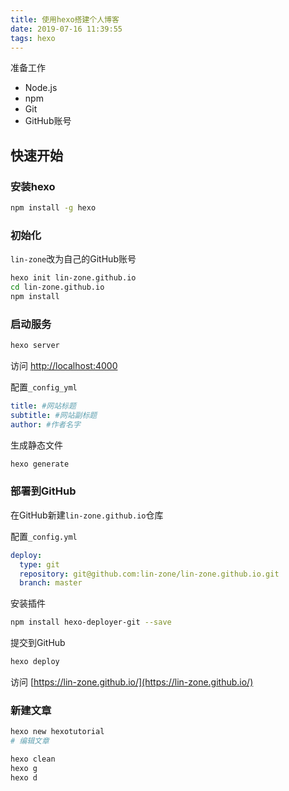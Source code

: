 ```yaml
---
title: 使用hexo搭建个人博客
date: 2019-07-16 11:39:55
tags: hexo
---
```


准备工作

* Node.js
* npm
* Git
* GitHub账号

## 快速开始

### 安装hexo

```bash
npm install -g hexo
```

### 初始化

`lin-zone`改为自己的GitHub账号

```bash
hexo init lin-zone.github.io
cd lin-zone.github.io
npm install
```

### 启动服务

```bash
hexo server
```

访问 [http://localhost:4000](http://localhost:4000)

配置`_config_yml`

```yml
title: #网站标题
subtitle: #网站副标题
author: #作者名字
```

生成静态文件

```bash
hexo generate
```

### 部署到GitHub

在GitHub新建`lin-zone.github.io`仓库

配置`_config.yml`

```yml
deploy:
  type: git
  repository: git@github.com:lin-zone/lin-zone.github.io.git
  branch: master
```

安装插件

```bash
npm install hexo-deployer-git --save
```

提交到GitHub

```bash
hexo deploy
```

访问 [https://lin-zone.github.io/](https://lin-zone.github.io/)

### 新建文章

```bash
hexo new hexotutorial
# 编辑文章

hexo clean
hexo g
hexo d
```

